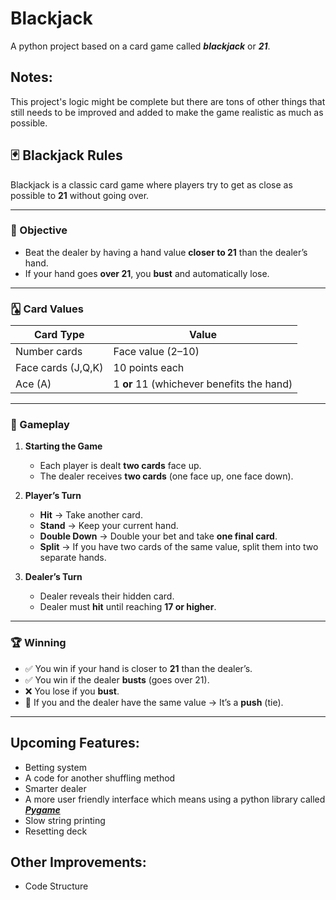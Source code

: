 # Blackjack

A python project based on a card game called ***blackjack*** or ***21***.

## Notes:

This project's logic might be complete but there are tons of other things that still needs to be improved and added to make the game realistic as much as possible.

## 🃏 Blackjack Rules

Blackjack is a classic card game where players try to get as close as possible to **21** without going over.

---

### 🎯 Objective
- Beat the dealer by having a hand value **closer to 21** than the dealer’s hand.  
- If your hand goes **over 21**, you **bust** and automatically lose.

---

### 🂡 Card Values
| Card Type       | Value                  |
|-----------------|------------------------|
| Number cards    | Face value (2–10)      |
| Face cards (J,Q,K) | 10 points each      |
| Ace (A)         | 1 **or** 11 (whichever benefits the hand) |

---

### 🔄 Gameplay

1. **Starting the Game**
   - Each player is dealt **two cards** face up.  
   - The dealer receives **two cards** (one face up, one face down).  

2. **Player’s Turn**
   - **Hit** → Take another card.  
   - **Stand** → Keep your current hand.  
   - **Double Down** → Double your bet and take **one final card**.  
   - **Split** → If you have two cards of the same value, split them into two separate hands.  

3. **Dealer’s Turn**
   - Dealer reveals their hidden card.  
   - Dealer must **hit** until reaching **17 or higher**.  

---

### 🏆 Winning
- ✅ You win if your hand is closer to **21** than the dealer’s.  
- ✅ You win if the dealer **busts** (goes over 21).  
- ❌ You lose if you **bust**.  
- 🤝 If you and the dealer have the same value → It’s a **push** (tie).  

---

## Upcoming Features:
- Betting system
- A code for another shuffling method
- Smarter dealer
- A more user friendly interface which means using a python library called [***Pygame***](https://www.pygame.org)
- Slow string printing
- Resetting deck

## Other Improvements:
- Code Structure

